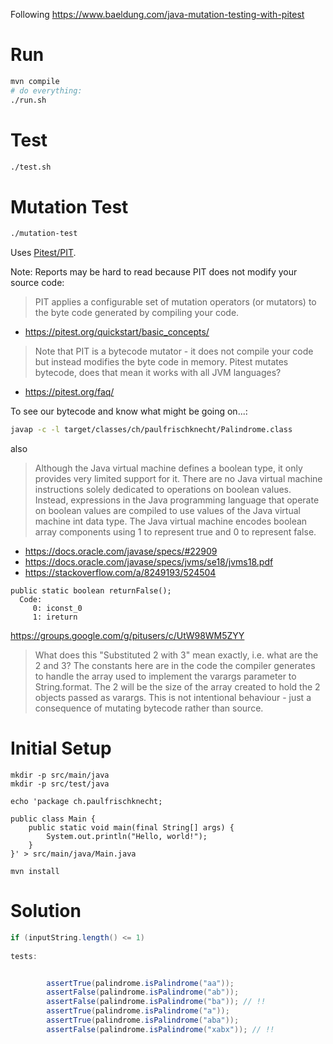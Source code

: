 Following https://www.baeldung.com/java-mutation-testing-with-pitest

# Run
```bash
mvn compile
# do everything:
./run.sh
```

# Test
```bash
./test.sh
```

# Mutation Test
```bash
./mutation-test
```

Uses [Pitest/PIT](https://pitest.org/).

Note: Reports may be hard to read because PIT does not modify your source code:
> PIT applies a configurable set of mutation operators (or mutators) to the byte code generated by compiling your code.
- https://pitest.org/quickstart/basic_concepts/
> Note that PIT is a bytecode mutator - it does not compile your code but instead modifies the byte code in memory.
> Pitest mutates bytecode, does that mean it works with all JVM languages?
- https://pitest.org/faq/

To see our bytecode and know what might be going on...:
```bash
javap -c -l target/classes/ch/paulfrischknecht/Palindrome.class
```
also

> Although the Java virtual machine defines a boolean type, it only provides very limited support for it. There are no Java virtual machine instructions solely dedicated to operations on boolean values. Instead, expressions in the Java programming language that operate on boolean values are compiled to use values of the Java virtual machine int data type.
> The Java virtual machine encodes boolean array components using 1 to represent true and 0 to represent false.
- https://docs.oracle.com/javase/specs/#22909
- https://docs.oracle.com/javase/specs/jvms/se18/jvms18.pdf
- https://stackoverflow.com/a/8249193/524504
```
public static boolean returnFalse();
  Code:
     0: iconst_0
     1: ireturn
```

https://groups.google.com/g/pitusers/c/UtW98WM5ZYY
> What does this "Substituted 2 with 3" mean exactly, i.e. what are the 2 and 3?
> The constants here are in the code the compiler generates to handle the array used to implement the varargs parameter to String.format. The 2 will be the size of the array created to hold the 2 objects passed as varargs.
> This is not intentional behaviour - just a consequence of mutating bytecode rather than source.

# Initial Setup
```echo
mkdir -p src/main/java
mkdir -p src/test/java

echo 'package ch.paulfrischknecht;

public class Main {
    public static void main(final String[] args) {
        System.out.println("Hello, world!");
    }
}' > src/main/java/Main.java

mvn install
```


# Solution
```java
if (inputString.length() <= 1)
    
tests:


        assertTrue(palindrome.isPalindrome("aa"));
        assertFalse(palindrome.isPalindrome("ab"));
        assertFalse(palindrome.isPalindrome("ba")); // !!
        assertTrue(palindrome.isPalindrome("a"));
        assertTrue(palindrome.isPalindrome("aba"));
        assertFalse(palindrome.isPalindrome("xabx")); // !!
```